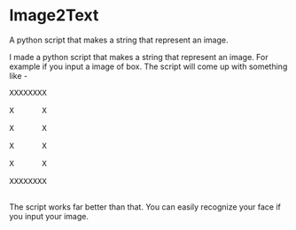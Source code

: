 # Image2Text
A python script that makes a string that represent an image.

I made a python script that makes a string that represent an image. For example if you input a image of box. The script will come up with something like -
<pre>
XXXXXXXX<br>
X      X<br>
X      X<br>
X      X<br>
X      X<br>
XXXXXXXX<br>
</pre>
The script works far better than that. You can easily recognize your face if you input your image.
